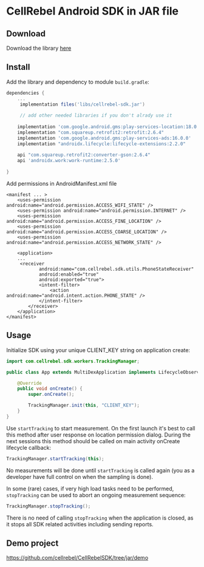 # CellRebel Android SDK in JAR file


## Download

Download the library [here](https://github.com/cellrebel/CellRebelSDK/blob/jar/cellrebel-sdk.jar)

## Install

Add the library and dependency to module `build.gradle`:
```gradle
dependencies {
    ...
     implementation files('libs/cellrebel-sdk.jar')
     
     // add other needed libraries if you don't alrady use it
     
    implementation 'com.google.android.gms:play-services-location:18.0.0'
    implementation "com.squareup.retrofit2:retrofit:2.6.4"
    implementation 'com.google.android.gms:play-services-ads:16.0.0'
    implementation "androidx.lifecycle:lifecycle-extensions:2.2.0"
    
    api "com.squareup.retrofit2:converter-gson:2.6.4"
    api 'androidx.work:work-runtime:2.5.0'
  
}
```

Add permissions in AndroidManifest.xml file
```
<manifest ... >
    <uses-permission android:name="android.permission.ACCESS_WIFI_STATE" />
    <uses-permission android:name="android.permission.INTERNET" />
    <uses-permission android:name="android.permission.ACCESS_FINE_LOCATION" />
    <uses-permission android:name="android.permission.ACCESS_COARSE_LOCATION" />
    <uses-permission android:name="android.permission.ACCESS_NETWORK_STATE" />
   
    <application>
    ...
     <receiver
            android:name="com.cellrebel.sdk.utils.PhoneStateReceiver"
            android:enabled="true"
            android:exported="true">
            <intent-filter>
                <action android:name="android.intent.action.PHONE_STATE" />
            </intent-filter>
        </receiver>
    </application>
</manifest>
```

## Usage

Initialize SDK using your unique CLIENT_KEY string on application create:
```java
import com.cellrebel.sdk.workers.TrackingManager;

public class App extends MultiDexApplication implements LifecycleObserver {

	@Override
	public void onCreate() {
		super.onCreate();

		TrackingManager.init(this, "CLIENT_KEY");
	}
}
```

Use `startTracking` to start measurement. On the first launch it's best to call this method after user response on location permission dialog. During the next sessions this method should be called on main activity onCreate lifecycle callback:
```java
TrackingManager.startTracking(this);
```
No measurements will be done until `startTracking` is called again (you as a developer have full control on when the sampling is done).

In some (rare) cases, if very high load tasks need to be performed, `stopTracking` can be used to abort an ongoing measurement sequence:
```java
TrackingManager.stopTracking();
```
There is no need of calling `stopTracking` when the application is closed, as it stops all SDK related activities including sending reports. 

## Demo project
https://github.com/cellrebel/CellRebelSDK/tree/jar/demo
